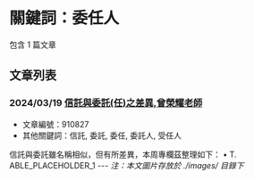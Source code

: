 # 關鍵詞：委任人

包含 1 篇文章

## 文章列表

### 2024/03/19 [信託與委託(任)之差異,曾榮耀老師](../../articles/910827_%E4%BF%A1%E8%A8%97%E8%88%87%E5%A7%94%E8%A8%97%28%E4%BB%BB%29%E4%B9%8B%E5%B7%AE%E7%95%B0%2C%E6%9B%BE%E6%A6%AE%E8%80%80%E8%80%81%E5%B8%AB.md)
- 文章編號：910827
- 其他關鍵詞：信託, 委託, 委任, 委託人, 受任人

信託與委託雖名稱相似，但有所差異，本周專欄茲整理如下： • T. ABLE_PLACEHOLDER_1 --- *注：本文圖片存放於 ./images/ 目錄下*
